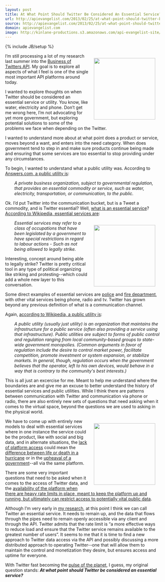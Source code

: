 ```yaml
---
layout: post
title: At What Point Should Twitter Be Considered An Essential Service?
url: http://apievangelist.com/2013/02/25/at-what-point-should-twitter-be-considered-an-essential-service/
source: http://apievangelist.com/2013/02/25/at-what-point-should-twitter-be-considered-an-essential-service/
domain: apievangelist.com
image: http://kinlane-productions.s3.amazonaws.com/api-evangelist-site/blog/utility-water.jpg
---
```

{% include JB/setup %}<p><p><img style="padding: 15px;" src="https://s3.amazonaws.com/kinlane-productions/api-evangelist/utility/utility-water.jpg" alt="" width="200" align="right" /></p>
<p>I&rsquo;m still processing a lot of my research last summer into the <a title="Business of Twitters API" href="https://s3.amazonaws.com/kinlane-productions/api-evangelist/utility/utility-electricity.jpeg">Business of Twitters API</a>.  My goal is to explore all aspects of what I feel is one of the single most important API platforms around today.</p>
<p>I wanted to explore thoughts on when Twitter should be considered an essential service or utility.  You know, like water, electricity and phone.  Don&rsquo;t get me wrong here, I&rsquo;m not advocating for yet more government, but exploring potential solutions to some of the problems we face when depending on the Twitter.</p>
<p>I wanted to understand more about at what point does a product or service, moves beyond a want, and enters into the need category.  When does government tend to step in and make sure products continue being made and ensuring that some services are too essential to stop providing under any circumstances.</p>
<p>To begin, I wanted to understand what a public utility was.  According to <a href="http://www.answers.com/topic/public-utility">Answers.com, a public utility is</a>:</p>
<p style="padding-left: 30px;"><em>A private business organization, subject to governmental regulation, that provides an essential commodity or service, such as water, electricity, transportation, or communication, to the public.</em></p>
<p>Ok.  I&rsquo;d put Twitter into the communication bucket, but is a Tweet a commodity, and is Twitter essential?  Well, <a href="http://www.wnyc.org/articles/its-free-country/2011/feb/28/whats-essential-government-service/">what is an essential service</a>?  <a href="http://en.wikipedia.org/wiki/Essential_services">According to Wikipedia, essential services are</a>:</p>
<p><img style="padding: 15px;" src="https://s3.amazonaws.com/kinlane-productions/api-evangelist/utility/utility-phone.png" alt="" width="200" align="right" /></p>
<p style="padding-left: 30px;"><em>Essential services may refer to a class of occupations that have been legislated by a government to have special restrictions in regard to labour actions - Such as not being allowed to legally strike.</em></p>
<p>Interesting, concept around being able to legally strike?  Twitter is pretty critical tool in any type of political organizing like striking and protesting--which could add a whole new layer to this conversation.</p>
<p>Some direct examples of essential services are <a title="police" href="https://twitter.com/DCPoliceDept">police</a> and <a title="fire department" href="http://thenextweb.com/uk/2012/12/18/london-fire-brigade-looks-to-set-up-uks-first-emergency-twitter-feed-allowing-you-to-tweet-incidents/">fire department</a>, with other vital services being phone, radio and tv.   Twitter has grown beyond any previous definition of what is a communication channel.&nbsp;</p>
<p>Again, <a href="http://en.wikipedia.org/wiki/Public_utility">according to Wikipedia, a public utility is</a>:</p>
<p style="padding-left: 30px;"><em>A public utility (usually just utility) is an organization that maintains the infrastructure for a public service (often also providing a service using that infrastructure). Public utilities are subject to forms of public control and regulation ranging from local community-based groups to state-wide government monopolies. (Common arguments in favor of regulation include the desire to control market power, facilitate competition, promote investment or system expansion, or stabilize markets. In general, though, regulation occurs when the government believes that the operator, left to his own devices, would behave in a way that is contrary to the community's best interests.)</em></p>
<p>This is all just an excercise for me. Meant to help me understand where the boundaries are and give me an excuse to better understand the history of essential services and public utilities.  While I think there are patterns between communication with Twitter and communication via phone or radio, there are also entirely new sets of questions that need asking when it comes to the virtual space, beyond the questions we are used to asking in the physical world.</p>
<p><img style="padding: 15px;" src="https://s3.amazonaws.com/kinlane-productions/api-evangelist/utility/utility-electricity.jpeg" alt="" width="200" align="right" /></p>
<p>We have to come up with entirely new models to deal with essential services where in one instance the service could be the product, like with social and big data, and in alternate situations, the&nbsp;<a href="https://twitter.com/jasonkincaid/status/263647133675188224">lack of platform access</a> could mean the <a href="http://www.huffingtonpost.com/2012/10/26/hurricane-sandy-twitter_n_2025910.html">difference between life or death in a hurricane</a> or in the <a href="http://idealab.talkingpointsmemo.com/2011/09/study-twitter-played-pivotal-role-in-arab-spring.php">upheaval of a government</a>--all via the same platform.</p>
<p>There are some very important questions that need to be asked when it comes to the access of Twitter data, and the <a href="/2012/06/29/twitter-continues-to-restrict-access-to-our-tweets/">availability of the platform when there are heavy rate limits in place, meant to keep the platform up and running, but ultimately can restrict access to potentially vital public data</a>.</p>
<p>Although I&rsquo;m very early in <a href="http://twitter.apivoice.com/">my research</a>, at this point I think we can call Twitter an essential service.  It needs to remain up, and the data that flows through the pipes need to remain openly accessible via any client and through the API.  Twitter admits that the rate limit is &ldquo;a more effective ways to reduce load and ensure that the Twitter service remains available to the greatest number of users&rdquo;.  It seems to me that it is time to find a new approach to Twitter data access via the API and possibly discussing a more distributed approach to operating Twitter--one that will allow them to maintain the control and monetization they desire, but ensures access and uptime for everyone.</p>
<p>With Twitter fast becoming the <a title="pulse of the planet" href="https://twitter.com/twitter/status/281051652235087872">pulse of the planet</a>, I guess, my original question stands:  <em><strong>At what point should Twitter be considered an essential service?</strong></em></p></p>
